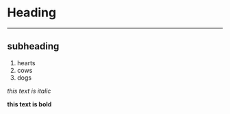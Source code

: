 # Heading 

---

## subheading 

1. hearts
2. cows
3. dogs


*this text is italic*  

**this text is bold**